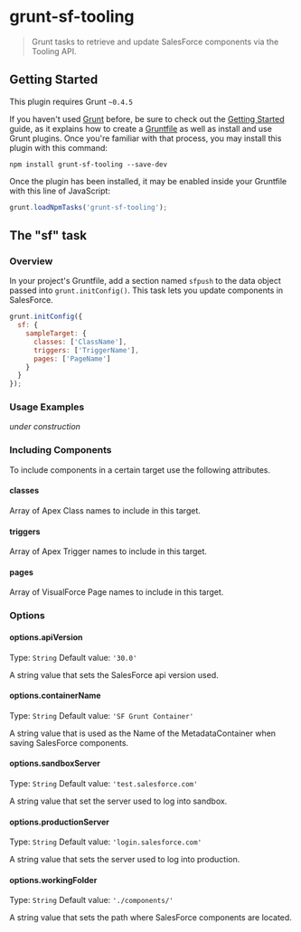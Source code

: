 # grunt-sf-tooling

> Grunt tasks to retrieve and update SalesForce components via the Tooling API.

## Getting Started
This plugin requires Grunt `~0.4.5`

If you haven't used [Grunt](http://gruntjs.com/) before, be sure to check out the [Getting Started](http://gruntjs.com/getting-started) guide, as it explains how to create a [Gruntfile](http://gruntjs.com/sample-gruntfile) as well as install and use Grunt plugins. Once you're familiar with that process, you may install this plugin with this command:

```shell
npm install grunt-sf-tooling --save-dev
```

Once the plugin has been installed, it may be enabled inside your Gruntfile with this line of JavaScript:

```js
grunt.loadNpmTasks('grunt-sf-tooling');
```

## The "sf" task

### Overview
In your project's Gruntfile, add a section named `sfpush` to the data object passed into `grunt.initConfig()`. This task lets you update components in SalesForce.

```js
grunt.initConfig({
  sf: {
    sampleTarget: {
      classes: ['ClassName'],
      triggers: ['TriggerName'],
      pages: ['PageName']
    }
  }
});
```

### Usage Examples

*under construction*

### Including Components
To include components in a certain target use the following attributes.

#### classes
Array of Apex Class names to include in this target.

#### triggers
Array of Apex Trigger names to include in this target.

#### pages
Array of VisualForce Page names to include in this target.

### Options

#### options.apiVersion
Type: `String`
Default value: `'30.0'`

A string value that sets the SalesForce api version used.

#### options.containerName
Type: `String`
Default value: `'SF Grunt Container'`

A string value that is used as the Name of the MetadataContainer when saving SalesForce components.

#### options.sandboxServer
Type: `String`
Default value: `'test.salesforce.com'`

A string value that set the server used to log into sandbox.

#### options.productionServer
Type: `String`
Default value: `'login.salesforce.com'`

A string value that sets the server used to log into production.

#### options.workingFolder
Type: `String`
Default value: `'./components/'`

A string value that sets the path where SalesForce components are located.
